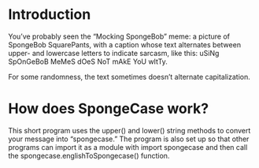 # Introduction
You’ve probably seen the “Mocking SpongeBob” meme: a picture of SpongeBob SquarePants, with a caption whose text alternates between upper- and lowercase letters to indicate sarcasm, like this: 
uSiNg SpOnGeBoB MeMeS dOeS NoT mAkE YoU wItTy. 

For some randomness, the text sometimes doesn’t alternate capitalization.  

# How does SpongeCase work?
 This short program uses the upper() and lower() string methods to convert your message into “spongecase.” The program is also set up so that other programs can import it as a module with import spongecase and then call the spongecase.englishToSpongecase() function.

